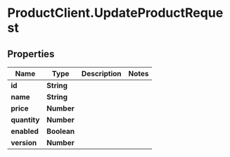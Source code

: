 # ProductClient.UpdateProductRequest

## Properties

Name | Type | Description | Notes
------------ | ------------- | ------------- | -------------
**id** | **String** |  | 
**name** | **String** |  | 
**price** | **Number** |  | 
**quantity** | **Number** |  | 
**enabled** | **Boolean** |  | 
**version** | **Number** |  | 



